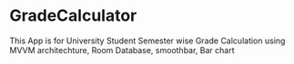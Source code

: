 # GradeCalculator
 This App is for University Student Semester wise Grade Calculation using MVVM architechture, Room Database, smoothbar, Bar chart
